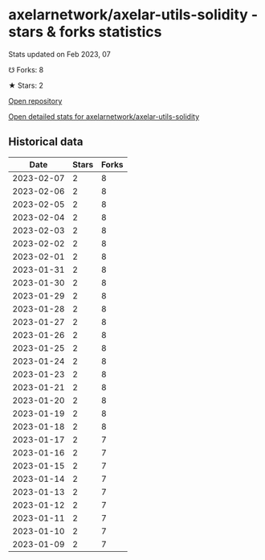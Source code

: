 # axelarnetwork/axelar-utils-solidity - stars & forks statistics

Stats updated on Feb 2023, 07

☋ Forks: 8

★ Stars: 2

[Open repository](https://github.com/axelarnetwork/axelar-utils-solidity)

[Open detailed stats for axelarnetwork/axelar-utils-solidity](https://reviewgithub.com/rep/axelarnetwork/axelar-utils-solidity)

## Historical data
| Date | Stars | Forks |
|------|-------|-------|
| 2023-02-07 | 2 | 8 | 
| 2023-02-06 | 2 | 8 | 
| 2023-02-05 | 2 | 8 | 
| 2023-02-04 | 2 | 8 | 
| 2023-02-03 | 2 | 8 | 
| 2023-02-02 | 2 | 8 | 
| 2023-02-01 | 2 | 8 | 
| 2023-01-31 | 2 | 8 | 
| 2023-01-30 | 2 | 8 | 
| 2023-01-29 | 2 | 8 | 
| 2023-01-28 | 2 | 8 | 
| 2023-01-27 | 2 | 8 | 
| 2023-01-26 | 2 | 8 | 
| 2023-01-25 | 2 | 8 | 
| 2023-01-24 | 2 | 8 | 
| 2023-01-23 | 2 | 8 | 
| 2023-01-21 | 2 | 8 | 
| 2023-01-20 | 2 | 8 | 
| 2023-01-19 | 2 | 8 | 
| 2023-01-18 | 2 | 8 | 
| 2023-01-17 | 2 | 7 | 
| 2023-01-16 | 2 | 7 | 
| 2023-01-15 | 2 | 7 | 
| 2023-01-14 | 2 | 7 | 
| 2023-01-13 | 2 | 7 | 
| 2023-01-12 | 2 | 7 | 
| 2023-01-11 | 2 | 7 | 
| 2023-01-10 | 2 | 7 | 
| 2023-01-09 | 2 | 7 | 

